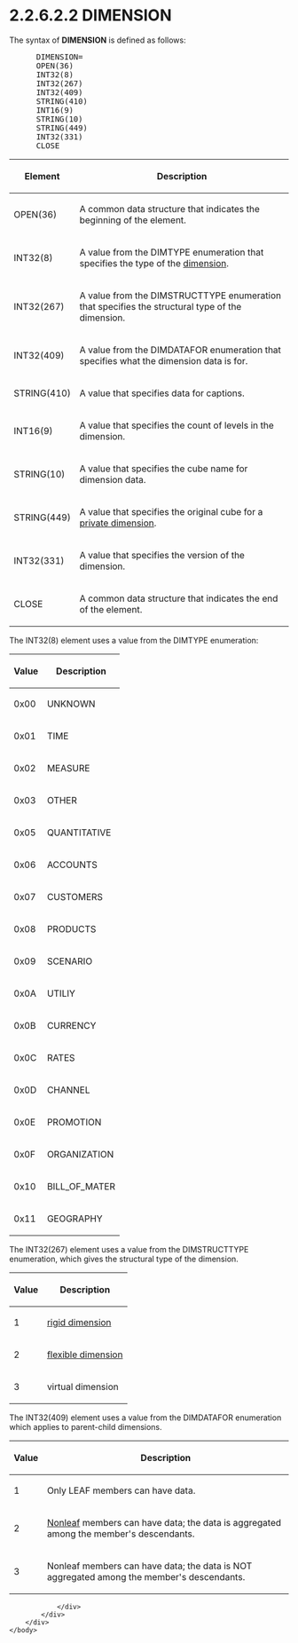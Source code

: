 <html dir="LTR" xmlns:mshelp="http://msdn.microsoft.com/mshelp" xmlns:ddue="http://ddue.schemas.microsoft.com/authoring/2003/5" xmlns:xlink="http://www.w3.org/1999/xlink" xmlns:tool="http://www.microsoft.com/tooltip">
    <head>
        <meta http-equiv="Content-Type" content="text/html; CHARSET=utf-8"></meta>
        <meta name="save" content="history"></meta>
        <title>2.2.6.2.2 DIMENSION</title>
        <xml>
            <mshelp:toctitle title="2.2.6.2.2 DIMENSION"></mshelp:toctitle>
            <mshelp:rltitle title="[MS-SSAS8]: DIMENSION"></mshelp:rltitle>
            <mshelp:keyword index="A" term="53d2a431-acdb-4370-933d-030f29a2c103"></mshelp:keyword>
            <mshelp:attr name="DCSext.ContentType" value="open specification"></mshelp:attr>
            <mshelp:attr name="AssetID" value="53d2a431-acdb-4370-933d-030f29a2c103"></mshelp:attr>
            <mshelp:attr name="TopicType" value="kbRef"></mshelp:attr>
            <mshelp:attr name="DCSext.Title" value="[MS-SSAS8]: DIMENSION" />
        </xml>
    </head>
    <body>
        <div id="header">
            <h1 class="heading">2.2.6.2.2 DIMENSION</h1>
        </div>
        <div id="mainSection">
            <div id="mainBody">
                <div id="allHistory" class="saveHistory"></div>
                <div id="sectionSection0" class="section" name="collapseableSection">
                    

<p>The syntax of <b>DIMENSION</b> is defined as
follows:           </p>

<dl>
<dd>
<div><pre> DIMENSION=
 OPEN(36)
 INT32(8)
 INT32(267)
 INT32(409)
 STRING(410)
 INT16(9)
 STRING(10)                  
 STRING(449)
 INT32(331)
 CLOSE
</pre></div>
</dd></dl>

<table>
 <thead>
  <tr>
   <th>
   <p>Element</p>
   </th>
   <th>
   <p>Description</p>
   </th>
  </tr>
 </thead>
 <tr>
  <td>
  <p>OPEN(36)</p>
  </td>
  <td>
  <p>A common data structure that indicates the beginning
  of the element.</p>
  </td>
 </tr>
 <tr>
  <td>
  <p>INT32(8)</p>
  </td>
  <td>
  <p>A value from the DIMTYPE enumeration that specifies
  the type of the <a href="c527450b-f5bd-424b-8c98-ba6365288f35.md#gt_70d18eb1-eb3c-48f8-b0cd-7140f206406c">dimension</a>.</p>
  </td>
 </tr>
 <tr>
  <td>
  <p>INT32(267)</p>
  </td>
  <td>
  <p>A value from the DIMSTRUCTTYPE enumeration that
  specifies the structural type of the dimension.</p>
  </td>
 </tr>
 <tr>
  <td>
  <p>INT32(409)</p>
  </td>
  <td>
  <p>A value from the DIMDATAFOR enumeration that specifies
  what the dimension data is for.</p>
  </td>
 </tr>
 <tr>
  <td>
  <p>STRING(410)</p>
  </td>
  <td>
  <p>A value that specifies data for captions.</p>
  </td>
 </tr>
 <tr>
  <td>
  <p>INT16(9)</p>
  </td>
  <td>
  <p>A value that specifies the count of levels in the
  dimension.</p>
  </td>
 </tr>
 <tr>
  <td>
  <p>STRING(10)</p>
  </td>
  <td>
  <p>A value that specifies the cube name for dimension
  data.</p>
  </td>
 </tr>
 <tr>
  <td>
  <p>STRING(449)</p>
  </td>
  <td>
  <p>A value that specifies the original cube for a <a href="c527450b-f5bd-424b-8c98-ba6365288f35.md#gt_fa531c99-b0de-4acb-ac5e-79781e78bf18">private dimension</a>.</p>
  </td>
 </tr>
 <tr>
  <td>
  <p>INT32(331)</p>
  </td>
  <td>
  <p>A value that specifies the version of the dimension.</p>
  </td>
 </tr>
 <tr>
  <td>
  <p>CLOSE</p>
  </td>
  <td>
  <p>A common data structure that indicates the end of the
  element.</p>
  </td>
 </tr>
</table>

<p>The INT32(8) element uses a value from the DIMTYPE
enumeration:</p>

<table>
 <thead>
  <tr>
   <th>
   <p>Value</p>
   </th>
   <th>
   <p>Description</p>
   </th>
  </tr>
 </thead>
 <tr>
  <td>
  <p>0x00</p>
  </td>
  <td>
  <p>UNKNOWN</p>
  </td>
 </tr>
 <tr>
  <td>
  <p>0x01</p>
  </td>
  <td>
  <p>TIME</p>
  </td>
 </tr>
 <tr>
  <td>
  <p>0x02</p>
  </td>
  <td>
  <p>MEASURE</p>
  </td>
 </tr>
 <tr>
  <td>
  <p>0x03</p>
  </td>
  <td>
  <p>OTHER</p>
  </td>
 </tr>
 <tr>
  <td>
  <p>0x05</p>
  </td>
  <td>
  <p>QUANTITATIVE</p>
  </td>
 </tr>
 <tr>
  <td>
  <p>0x06</p>
  </td>
  <td>
  <p>ACCOUNTS</p>
  </td>
 </tr>
 <tr>
  <td>
  <p>0x07</p>
  </td>
  <td>
  <p>CUSTOMERS</p>
  </td>
 </tr>
 <tr>
  <td>
  <p>0x08</p>
  </td>
  <td>
  <p>PRODUCTS</p>
  </td>
 </tr>
 <tr>
  <td>
  <p>0x09</p>
  </td>
  <td>
  <p>SCENARIO</p>
  </td>
 </tr>
 <tr>
  <td>
  <p>0x0A</p>
  </td>
  <td>
  <p>UTILIY</p>
  </td>
 </tr>
 <tr>
  <td>
  <p>0x0B</p>
  </td>
  <td>
  <p>CURRENCY</p>
  </td>
 </tr>
 <tr>
  <td>
  <p>0x0C</p>
  </td>
  <td>
  <p>RATES</p>
  </td>
 </tr>
 <tr>
  <td>
  <p>0x0D</p>
  </td>
  <td>
  <p>CHANNEL</p>
  </td>
 </tr>
 <tr>
  <td>
  <p>0x0E</p>
  </td>
  <td>
  <p>PROMOTION</p>
  </td>
 </tr>
 <tr>
  <td>
  <p>0x0F</p>
  </td>
  <td>
  <p>ORGANIZATION</p>
  </td>
 </tr>
 <tr>
  <td>
  <p>0x10</p>
  </td>
  <td>
  <p>BILL_OF_MATER</p>
  </td>
 </tr>
 <tr>
  <td>
  <p>0x11</p>
  </td>
  <td>
  <p>GEOGRAPHY</p>
  </td>
 </tr>
</table>

<p>The INT32(267) element uses a value from the DIMSTRUCTTYPE
enumeration, which gives the structural type of the dimension.</p>

<table>
 <thead>
  <tr>
   <th>
   <p>Value</p>
   </th>
   <th>
   <p>Description</p>
   </th>
  </tr>
 </thead>
 <tr>
  <td>
  <p>1</p>
  </td>
  <td>
  <p><a href="c527450b-f5bd-424b-8c98-ba6365288f35.md#gt_62a39454-b720-465f-bc26-55634ec34783">rigid
  dimension</a></p>
  </td>
 </tr>
 <tr>
  <td>
  <p>2</p>
  </td>
  <td>
  <p><a href="c527450b-f5bd-424b-8c98-ba6365288f35.md#gt_c275fc5c-0b44-4612-a01a-2c2a4b44f1fb">flexible
  dimension</a></p>
  </td>
 </tr>
 <tr>
  <td>
  <p>3</p>
  </td>
  <td>
  <p>virtual dimension</p>
  </td>
 </tr>
</table>

<p>The INT32(409) element uses a value from the DIMDATAFOR
enumeration which applies to parent-child dimensions.</p>

<table>
 <thead>
  <tr>
   <th>
   <p>Value</p>
   </th>
   <th>
   <p>Description</p>
   </th>
  </tr>
 </thead>
 <tr>
  <td>
  <p>1</p>
  </td>
  <td>
  <p>Only LEAF members can have data.</p>
  </td>
 </tr>
 <tr>
  <td>
  <p>2</p>
  </td>
  <td>
  <p><a href="c527450b-f5bd-424b-8c98-ba6365288f35.md#gt_66d7e98a-2ef9-46e5-abbc-e96c2f8e3e44">Nonleaf</a>
  members can have data; the data is aggregated among the member's descendants.</p>
  </td>
 </tr>
 <tr>
  <td>
  <p>3</p>
  </td>
  <td>
  <p>Nonleaf members can have data; the data is NOT
  aggregated among the member's descendants.</p>
  </td>
 </tr>
</table>

<p> </p>


                </div>
            </div>
        </div>
    </body>
</html>